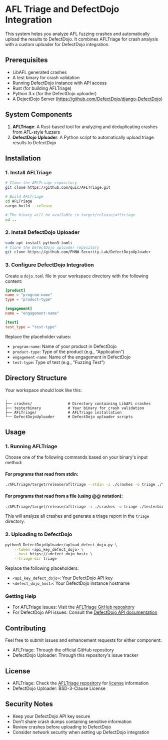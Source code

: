 # AFL Triage and DefectDojo Integration

This system helps you analyze AFL fuzzing crashes and automatically upload the results to DefectDojo. It combines AFLTriage for crash analysis with a custom uploader for DefectDojo integration.

## Prerequisites

- LibAFL generated crashes
- A test binary for crash validation
- Running DefectDojo instance with API access
- Rust (for building AFLTriage)
- Python 3.x (for the DefectDojo uploader)
- A DejectDojo Server (https://github.com/DefectDojo/django-DefectDojo)

## System Components

1. **AFLTriage**: A Rust-based tool for analyzing and deduplicating crashes from AFL-style fuzzers
2. **DefectDojo Uploader**: A Python script to automatically upload triage results to DefectDojo

## Installation

### 1. Install AFLTriage

```bash
# Clone the AFLTriage repository
git clone https://github.com/quic/AFLTriage.git

# Build AFLTriage
cd AFLTriage
cargo build --release

# The binary will be available in target/release/afltriage
cd ..
```

### 2. Install DefectDojo Uploader

```bash
sudo apt install python3-tomli
# Clone the DefectDojo uploader repository
git clone https://github.com/FHNW-Security-Lab/DefectDojoUploader
```

### 3. Configure DefectDojo Integration

Create a `dojo.toml` file in your workspace directory with the following content:

```toml
[product]
name = "program-name"
type = "product-type"

[engagement]
name = "engagement-name"

[test]
test_type = "test-type"
```

Replace the placeholder values:
- `program-name`: Name of your product in DefectDojo
- `product-type`: Type of the product (e.g., "Application")
- `engagement-name`: Name of the engagement in DefectDojo
- `test-type`: Type of test (e.g., "Fuzzing Test")

## Directory Structure

Your workspace should look like this:

```
.
├── crashes/                # Directory containing LibAFL crashes
├── testerbinary            # Your binary for crash validation
├── AFLTriage/              # AFLTriage installation
└── DefectDojoUploader      # DefectDojo uploader scripts
```

## Usage

### 1. Running AFLTriage

Choose one of the following commands based on your binary's input method:

#### For programs that read from stdin:
```bash
./AFLTriage/target/release/afltriage --stdin -i ./crashes -o triage ./testerbinary
```

#### For programs that read from a file (using @@ notation):
```bash
./AFLTriage/target/release/afltriage -i ./crashes -o triage ./testerbinary @@
```

This will analyze all crashes and generate a triage report in the `triage` directory.

### 2. Uploading to DefectDojo

```bash
python3 DefectDojoUploader/upload_defect_dojo.py \
    --token <api_key_defect_dojo> \
    --host https://<defect_dojo_host> \
    --triage-dir triage
```

Replace the following placeholders:
- `<api_key_defect_dojo>`: Your DefectDojo API key
- `<defect_dojo_host>`: Your DefectDojo instance hostname


### Getting Help

- For AFLTriage issues: Visit the [AFLTriage GitHub repository](https://github.com/quic/AFLTriage)
- For DefectDojo API issues: Consult the [DefectDojo API documentation](https://defectdojo.github.io/django-DefectDojo/)

## Contributing

Feel free to submit issues and enhancement requests for either component:
- AFLTriage: Through the official GitHub repository
- DefectDojo Uploader: Through this repository's issue tracker

## License

- AFLTriage: Check the [AFLTriage repository](https://github.com/quic/AFLTriage) for [license](https://github.com/quic/AFLTriage/blob/main/LICENSE) information
- DefectDojo Uploader: BSD-3-Clause License

## Security Notes

- Keep your DefectDojo API key secure
- Don't share crash dumps containing sensitive information
- Review crashes before uploading to DefectDojo
- Consider network security when setting up DefectDojo integration

